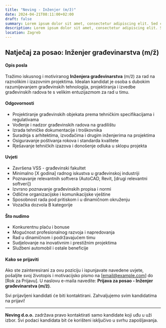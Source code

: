 ```yaml
---
title: "Neving - Inženjer (m/ž)"
date: 2024-04-21T08:11:00+02:00
draft: false
summary: Lorem ipsum dolor sit amet, consectetur adipiscing elit. Sed cursus, odio nec venenatis lacinia, lacus lectus varius nisi, in tristique mi purus ut libero.
description: Lorem ipsum dolor sit amet, consectetur adipiscing elit. Sed cursus, odio nec venenatis lacinia, lacus lectus varius nisi, in tristique mi purus ut libero. Vestibulum vel convallis felis. Ut finibus lorem vestibulum lobortis rhoncus.
location: Zagreb
---
```


## Natječaj za posao: Inženjer građevinarstva (m/ž)

#### Opis posla

Tražimo iskusnog i motiviranog **Inženjera građevinarstva** (m/ž) za rad na raznolikim i izazovnim projektima. Idealan kandidat je osoba s dubokim razumijevanjem građevinskih tehnologija, projektiranja i izvedbe građevinskih radova te s velikim entuzijazmom za rad u timu.

#### Odgovornosti

- Projektiranje građevinskih objekata prema tehničkim specifikacijama i regulativama
- Vođenje i nadzor građevinskih radova na gradilištu
- Izrada tehničke dokumentacije i troškovnika
- Suradnja s arhitektima, izvođačima i drugim inženjerima na projektima
- Osiguravanje poštivanja rokova i standarda kvalitete
- Rješavanje tehničkih izazova i donošenje odluka u sklopu projekta

#### Uvjeti

- Završena VSS - građevinski fakultet
- Minimalno [X godina] radnog iskustva u građevinskoj industriji
- Poznavanje relevantnih softvera (AutoCAD, Revit, [drugi relevantni softveri])
- Izvrsno poznavanje građevinskih propisa i normi
- Odlične organizacijske i komunikacijske vještine
- Sposobnost rada pod pritiskom i u dinamičnom okruženju
- Vozačka dozvola B kategorije

#### Što nudimo

- Konkurentnu plaću i bonuse
- Mogućnost profesionalnog razvoja i napredovanja
- Rad u dinamičnom i podržavajućem timu
- Sudjelovanje na inovativnim i prestižnim projektima
- Službeni automobil i ostale beneficije

#### Kako se prijaviti

Ako ste zainteresirani za ovu poziciju i ispunjavate navedene uvjete, pošaljite svoj životopis i motivacijsko pismo na [email@example.com] do [Rok za Prijavu]. U naslovu e-maila navedite: **Prijava za posao - Inženjer građevinarstva (m/ž)**.

Svi prijavljeni kandidati će biti kontaktirani. Zahvaljujemo svim kandidatima na prijavi!

---

**Neving d.o.o.** zadržava pravo kontaktirati samo kandidate koji uđu u uži izbor. Svi podaci kandidata bit će korišteni isključivo u svrhu zapošljavanja.
